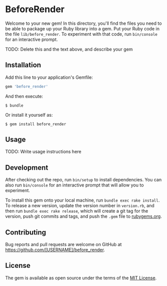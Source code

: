 # BeforeRender

Welcome to your new gem! In this directory, you'll find the files you need to be able to package up your Ruby library into a gem. Put your Ruby code in the file `lib/before_render`. To experiment with that code, run `bin/console` for an interactive prompt.

TODO: Delete this and the text above, and describe your gem

## Installation

Add this line to your application's Gemfile:

```ruby
gem 'before_render'
```

And then execute:

    $ bundle

Or install it yourself as:

    $ gem install before_render

## Usage

TODO: Write usage instructions here

## Development

After checking out the repo, run `bin/setup` to install dependencies. You can also run `bin/console` for an interactive prompt that will allow you to experiment.

To install this gem onto your local machine, run `bundle exec rake install`. To release a new version, update the version number in `version.rb`, and then run `bundle exec rake release`, which will create a git tag for the version, push git commits and tags, and push the `.gem` file to [rubygems.org](https://rubygems.org).

## Contributing

Bug reports and pull requests are welcome on GitHub at https://github.com/[USERNAME]/before_render.

## License

The gem is available as open source under the terms of the [MIT License](https://opensource.org/licenses/MIT).
